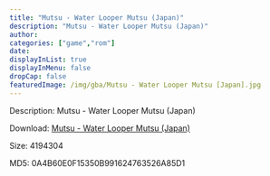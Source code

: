 ```yaml
---
title: "Mutsu - Water Looper Mutsu (Japan)"
description: "Mutsu - Water Looper Mutsu (Japan)"
author: 
categories: ["game","rom"]
date: 
displayInList: true
displayInMenu: false
dropCap: false
featuredImage: /img/gba/Mutsu - Water Looper Mutsu [Japan].jpg
---
```


Description: Mutsu - Water Looper Mutsu (Japan)

Download: <a style="text-decoration:underline;" href="https://mega.nz/#!nCI0DISJ!K2BPh67E0Wn4vjJspfU9RE52LQvqLx87IrKJjZmzw70" target = "_blank" rel = "nofollow" > Mutsu - Water Looper Mutsu (Japan)</a>

Size: 4194304

MD5: 0A4B60E0F15350B991624763526A85D1

